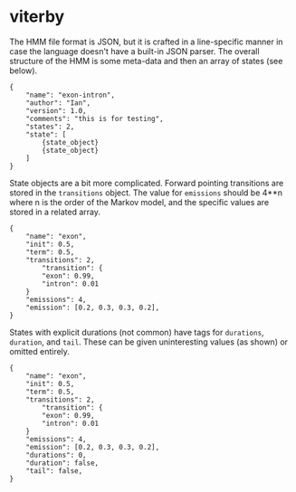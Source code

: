 viterby
=======

The HMM file format is JSON, but it is crafted in a line-specific manner in 
case the language doesn't have a built-in JSON parser. The overall structure of 
the HMM is some meta-data and then an array of states (see below).

```
{
	"name": "exon-intron",
	"author": "Ian",
	"version": 1.0,
	"comments": "this is for testing",
	"states": 2,
	"state": [
		{state_object}
		{state_object}
	]
}
```

State objects are a bit more complicated. Forward pointing transitions are 
stored in the `transitions` object. The value for `emissions` should be 4**n 
where n is the order of the Markov model, and the specific values are stored in 
a related array.


```
{
	"name": "exon",
	"init": 0.5,
	"term": 0.5,
	"transitions": 2,
		"transition": {
		"exon": 0.99,
		"intron": 0.01
	}
	"emissions": 4,
	"emission": [0.2, 0.3, 0.3, 0.2],
}
```

States with explicit durations (not common) have tags for `durations`, 
`duration`, and `tail`. These can be given uninteresting values (as shown) or 
omitted entirely.

```
{
	"name": "exon",
	"init": 0.5,
	"term": 0.5,
	"transitions": 2,
		"transition": {
		"exon": 0.99,
		"intron": 0.01
	}
	"emissions": 4,
	"emission": [0.2, 0.3, 0.3, 0.2],
	"durations": 0,
	"duration": false,
	"tail": false,
}

